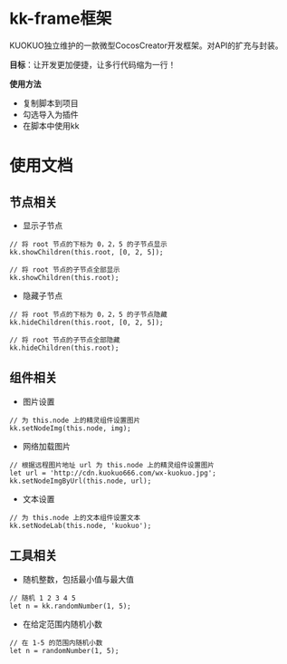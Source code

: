 # kk-frame框架
KUOKUO独立维护的一款微型CocosCreator开发框架。对API的扩充与封装。  

**目标**：让开发更加便捷，让多行代码缩为一行！  

**使用方法**
- 复制脚本到项目
- 勾选导入为插件
- 在脚本中使用kk

# 使用文档
## 节点相关
- 显示子节点
```
// 将 root 节点的下标为 0，2，5 的子节点显示
kk.showChildren(this.root, [0, 2, 5]);

// 将 root 节点的子节点全部显示
kk.showChildren(this.root);
```
- 隐藏子节点
```
// 将 root 节点的下标为 0，2，5 的子节点隐藏
kk.hideChildren(this.root, [0, 2, 5]);

// 将 root 节点的子节点全部隐藏
kk.hideChildren(this.root);
```

## 组件相关
- 图片设置
```
// 为 this.node 上的精灵组件设置图片
kk.setNodeImg(this.node, img);
```
- 网络加载图片
```
// 根据远程图片地址 url 为 this.node 上的精灵组件设置图片
let url = 'http://cdn.kuokuo666.com/wx-kuokuo.jpg';
kk.setNodeImgByUrl(this.node, url);
```
- 文本设置
```
// 为 this.node 上的文本组件设置文本
kk.setNodeLab(this.node, 'kuokuo');
```

## 工具相关
- 随机整数，包括最小值与最大值
```
// 随机 1 2 3 4 5
let n = kk.randomNumber(1, 5);
```
- 在给定范围内随机小数
```
// 在 1-5 的范围内随机小数
let n = randomNumber(1, 5);
```
